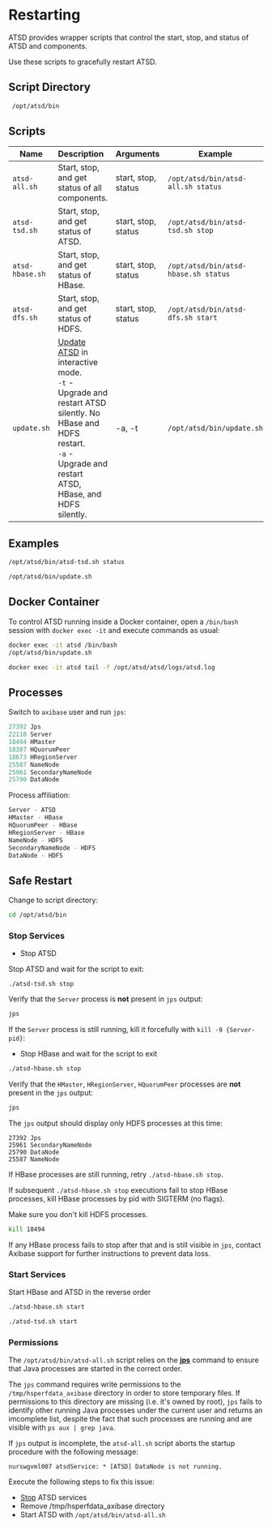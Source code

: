 # Restarting

ATSD provides wrapper scripts that control the start, stop,
and status of ATSD and components.

Use these scripts to gracefully restart ATSD.

## Script Directory

```sh
 /opt/atsd/bin
```

## Scripts

| **Name** | **Description** | **Arguments** | **Example** |
|---|:---|---|---|
| `atsd-all.sh` | Start, stop, and get status of all components. | start, stop, status | `/opt/atsd/bin/atsd-all.sh status` |
| `atsd-tsd.sh` | Start, stop, and get status of ATSD. | start, stop, status | `/opt/atsd/bin/atsd-tsd.sh stop` |
| `atsd-hbase.sh` | Start, stop, and get status of HBase. | start, stop, status | `/opt/atsd/bin/atsd-hbase.sh status` |
| `atsd-dfs.sh` | Start, stop, and get status of HDFS. | start, stop, status | `/opt/atsd/bin/atsd-dfs.sh start` |
| `update.sh` | [Update ATSD](update.md "Update ATSD") in interactive mode.<br>`-t` - Upgrade and restart ATSD silently. No HBase and HDFS restart.<br>`-a` - Upgrade and restart ATSD, HBase, and HDFS silently.| -a, -t | `/opt/atsd/bin/update.sh` |

## Examples

```sh
/opt/atsd/bin/atsd-tsd.sh status
```

```sh
/opt/atsd/bin/update.sh
```

## Docker Container

To control ATSD running inside a Docker container, open a `/bin/bash` session with `docker exec -it` and execute commands as usual:

```sh
docker exec -it atsd /bin/bash
/opt/atsd/bin/update.sh 
```

```sh
docker exec -it atsd tail -f /opt/atsd/atsd/logs/atsd.log
```

## Processes

Switch to `axibase` user and run `jps`:

```java
27392 Jps
22110 Server 
18494 HMaster
18387 HQuorumPeer
18673 HRegionServer
25587 NameNode
25961 SecondaryNameNode
25790 DataNode
```

Process affiliation:

```java
Server - ATSD 
HMaster - HBase
HQuorumPeer - HBase
HRegionServer - HBase
NameNode - HDFS
SecondaryNameNode - HDFS
DataNode - HDFS
```

## Safe Restart

Change to script directory:

```sh
cd /opt/atsd/bin
```

### Stop Services

* Stop ATSD

Stop ATSD and wait for the script to exit:

```
./atsd-tsd.sh stop
```

Verify that the `Server` process is **not** present in `jps` output:

```sh
jps
```

If the `Server` process is still running, kill it forcefully with `kill -9 {Server-pid}`:

* Stop HBase and wait for the script to exit

```sh
./atsd-hbase.sh stop
```

Verify that the `HMaster`, `HRegionServer`, `HQuorumPeer` processes are **not** present in the `jps` output:

```sh
jps
```

The `jps` output should display only HDFS processes at this time:

```
27392 Jps
25961 SecondaryNameNode
25790 DataNode
25587 NameNode
```

If HBase processes are still running, retry `./atsd-hbase.sh stop`.

If subsequent  `./atsd-hbase.sh stop` executions fail to stop HBase processes, kill HBase processes by pid with SIGTERM (no flags).

Make sure you don't kill HDFS processes.

```sh
kill 18494
```

If any HBase process fails to stop after that and is still visible in `jps`, contact Axibase support for further instructions to prevent data loss.

### Start Services

Start HBase and ATSD in the reverse order

```sh
./atsd-hbase.sh start
```

```sh
./atsd-tsd.sh start
```

### Permissions

The `/opt/atsd/bin/atsd-all.sh` script relies on the **[jps](http://docs.oracle.com/javase/7/docs/technotes/tools/share/jps.html)** command to ensure that Java processes are started in the correct order.

The `jps` command requires write permissions to the `/tmp/hsperfdata_axibase` directory in order to store temporary files. If permissions to this directory are missing (i.e. it's owned by root), `jps` fails to identify other running Java processes under the current user and returns an imcomplete list, despite the fact that such processes are running and are visible with `ps aux | grep java`. 

If `jps` output is incomplete, the `atsd-all.sh` script aborts the startup procedure with the following message:

```
nurswgvml007 atsdService: * [ATSD] DataNode is not running. 
```

Execute the following steps to fix this issue:

* [Stop](#stop-services) ATSD services
* Remove /tmp/hsperfdata_axibase directory
* Start ATSD with `/opt/atsd/bin/atsd-all.sh`



